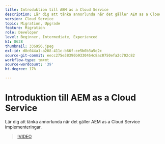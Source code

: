 ```yaml
---
title: Introduktion till AEM as a Cloud Service
description: Lär dig att tänka annorlunda när det gäller AEM as a Cloud Service implementeringar.
version: Cloud Service
topic: Migration, Upgrade
feature: Migration
role: Developer
level: Beginner, Intermediate, Experienced
kt: 8628
thumbnail: 336956.jpeg
exl-id: d8c044a1-a208-411c-b66f-ce5b0b3a5e2c
source-git-commit: eecc275e38390b9330464c8ac0750efa2c702c82
workflow-type: tm+mt
source-wordcount: '39'
ht-degree: 17%

---
```


# Introduktion till AEM as a Cloud Service

Lär dig att tänka annorlunda när det gäller AEM as a Cloud Service implementeringar.

>[!VIDEO](https://video.tv.adobe.com/v/336956?quality=12&learn=on)
